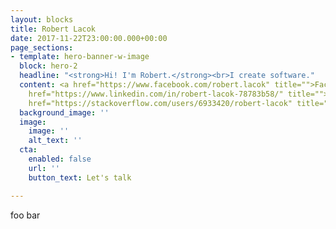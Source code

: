 ```yaml
---
layout: blocks
title: Robert Lacok
date: 2017-11-22T23:00:00.000+00:00
page_sections:
- template: hero-banner-w-image
  block: hero-2
  headline: "<strong>Hi! I'm Robert.</strong><br>I create software."
  content: <a href="https://www.facebook.com/robert.lacok" title="">Facebook</a><br><a
    href="https://www.linkedin.com/in/robert-lacok-78783b58/" title="">LinkedIn</a><br><a
    href="https://stackoverflow.com/users/6933420/robert-lacok" title="">StackOverflow</a><br>
  background_image: ''
  image:
    image: ''
    alt_text: ''
  cta:
    enabled: false
    url: ''
    button_text: Let's talk

---
```

foo bar